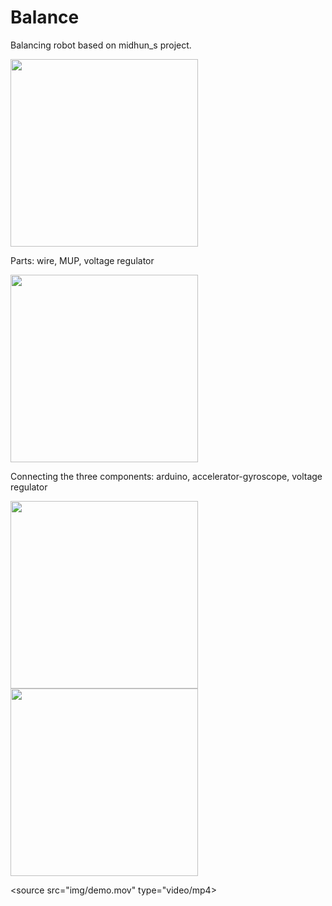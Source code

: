 # Balance
Balancing robot based on  midhun_s project.

<img src = "img/parts.png" width =300>
<p> Parts: wire, MUP, voltage regulator </p>
<img src = "img/gyro.png" width=300>
<p> Connecting the three components: arduino,
  accelerator-gyroscope, voltage regulator </p>
<img src = "img/integ.png" width=300>
<img src = "img/test.png" width=300>

<source src="img/demo.mov" type="video/mp4>

